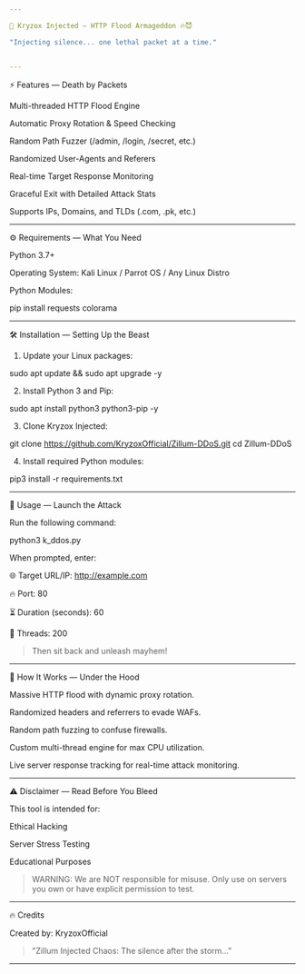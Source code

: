 ```yaml
---

🚀 Kryzox Injected — HTTP Flood Armageddon 🔥😈

"Injecting silence... one lethal packet at a time."


---
```


⚡ Features — Death by Packets

Multi-threaded HTTP Flood Engine

Automatic Proxy Rotation & Speed Checking

Random Path Fuzzer (/admin, /login, /secret, etc.)

Randomized User-Agents and Referers

Real-time Target Response Monitoring

Graceful Exit with Detailed Attack Stats

Supports IPs, Domains, and TLDs (.com, .pk, etc.)



---

⚙ Requirements — What You Need

Python 3.7+

Operating System: Kali Linux / Parrot OS / Any Linux Distro

Python Modules:

pip install requests colorama



---

🛠 Installation — Setting Up the Beast

1. Update your Linux packages:

sudo apt update && sudo apt upgrade -y


2. Install Python 3 and Pip:

sudo apt install python3 python3-pip -y


3. Clone Kryzox Injected:

git clone https://github.com/KryzoxOfficial/Zillum-DDoS.git
cd Zillum-DDoS


4. Install required Python modules:

pip3 install -r requirements.txt




---

🚀 Usage — Launch the Attack

Run the following command:

python3 k_ddos.py

When prompted, enter:

🌐 Target URL/IP: http://example.com

🔥 Port: 80

⏳ Duration (seconds): 60

🚀 Threads: 200


> Then sit back and unleash mayhem!




---

🧠 How It Works — Under the Hood

Massive HTTP flood with dynamic proxy rotation.

Randomized headers and referrers to evade WAFs.

Random path fuzzing to confuse firewalls.

Custom multi-thread engine for max CPU utilization.

Live server response tracking for real-time attack monitoring.



---

⚠ Disclaimer — Read Before You Bleed

This tool is intended for:

Ethical Hacking

Server Stress Testing

Educational Purposes


> WARNING:
We are NOT responsible for misuse.
Only use on servers you own or have explicit permission to test.




---

🔥 Credits

Created by: KryzoxOfficial


> "Zillum Injected Chaos: The silence after the storm..."




---

